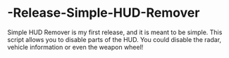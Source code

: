 # -Release-Simple-HUD-Remover
Simple HUD Remover is my first release, and it is meant to be simple.  This script allows you to disable parts of the HUD. You could disable the radar, vehicle information or even the weapon wheel!
